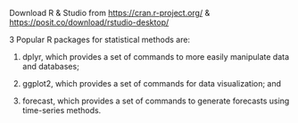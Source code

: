 Download R & Studio from https://cran.r-project.org/ & https://posit.co/download/rstudio-desktop/ 

3 Popular R packages for statistical methods are:

1. dplyr, which provides a set of commands to more easily manipulate data and databases;

2. ggplot2, which provides a set of commands for data visualization; and

3. forecast, which provides a set of commands to generate forecasts using time-series methods.
